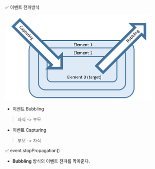 ✅ 이벤트 전파방식

![bubbling&&capturing](/resources/bubbling&&capturing.png)
* 이벤트 Bubbling
> 자식 -> 부모
* 이벤트 Capturing
> 부모 -> 자식

✅ event.stopPropagation()
* <b>Bubbling</b> 방식의 이벤트 전파를 막아준다.
